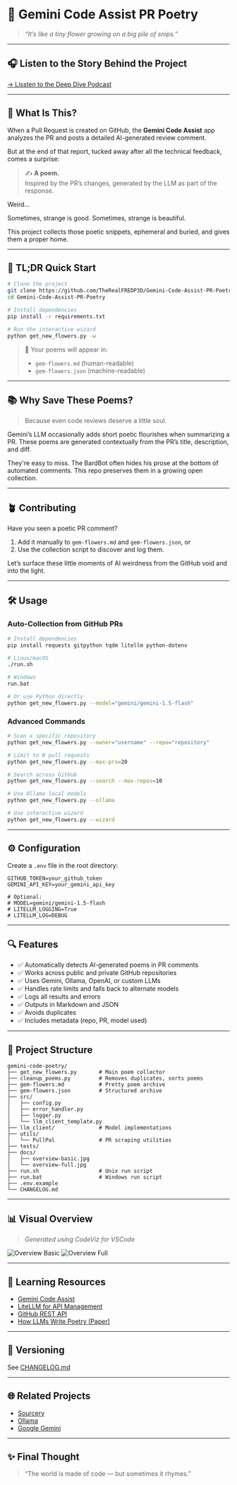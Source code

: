 # 🌸 Gemini Code Assist PR Poetry

> _“It’s like a tiny flower growing on a big pile of snips.”_  

---

## 🎧 Listen to the Story Behind the Project

[→ Lissten to the Deep Dive Podcast](https://youtu.be/XEh26jsH-2g?si=yVaqn5TcBZhUaVzZ)

---

## 🌟 What Is This?

When a Pull Request is created on GitHub, the **Gemini Code Assist** app analyzes the PR and posts a detailed AI-generated review comment.

But at the end of that report, tucked away after all the technical feedback, comes a surprise:

> ✍️ **A poem.**  
> Inspired by the PR’s changes, generated by the LLM as part of the response.

Weird... 

Sometimes, strange is good.
Sometimes, strange is beautiful.

This project collects those poetic snippets, ephemeral and buried, and gives them a proper home.

---

## 🚀 TL;DR Quick Start

```bash
# Clone the project
git clone https://github.com/TheRealFREDP3D/Gemini-Code-Assist-PR-Poetry
cd Gemini-Code-Assist-PR-Poetry

# Install dependencies
pip install -r requirements.txt

# Run the interactive wizard
python get_new_flowers.py -w
````

> 📖 Your poems will appear in:
>
> * `gem-flowers.md` (human-readable)
> * `gem-flowers.json` (machine-readable)

---

## 📚 Why Save These Poems?

> Because even code reviews deserve a little soul.

Gemini’s LLM occasionally adds short poetic flourishes when summarizing a PR. These poems are generated contextually from the PR’s title, description, and diff.

They're easy to miss. The BardBot often hides his prose at the bottom of automated comments.
This repo preserves them in a growing open collection.

---

## 🪴 Contributing

Have you seen a poetic PR comment?

1. Add it manually to `gem-flowers.md` and `gem-flowers.json`, or
2. Use the collection script to discover and log them.

Let’s surface these little moments of AI weirdness from the GitHub void and into the light.

---

## 🛠️ Usage

### Auto-Collection from GitHub PRs

```bash
# Install dependencies
pip install requests gitpython tqdm litellm python-dotenv

# Linux/macOS
./run.sh

# Windows
run.bat

# Or use Python directly
python get_new_flowers.py --model="gemini/gemini-1.5-flash"
```

### Advanced Commands

```bash
# Scan a specific repository
python get_new_flowers.py --owner="username" --repo="repository"

# Limit to N pull requests
python get_new_flowers.py --max-prs=20

# Search across GitHub
python get_new_flowers.py --search --max-repos=10

# Use Ollama local models
python get_new_flowers.py --ollama

# Use interactive wizard
python get_new_flowers.py --wizard
```

---

## ⚙️ Configuration

Create a `.env` file in the root directory:

```env
GITHUB_TOKEN=your_github_token
GEMINI_API_KEY=your_gemini_api_key

# Optional:
# MODEL=gemini/gemini-1.5-flash
# LITELLM_LOGGING=True
# LITELLM_LOG=DEBUG
```

---

## 🔍 Features

* ✅ Automatically detects AI-generated poems in PR comments
* ✅ Works across public and private GitHub repositories
* ✅ Uses Gemini, Ollama, OpenAI, or custom LLMs
* ✅ Handles rate limits and falls back to alternate models
* ✅ Logs all results and errors
* ✅ Outputs in Markdown and JSON
* ✅ Avoids duplicates
* ✅ Includes metadata (repo, PR, model used)

---

## 📁 Project Structure

```
gemini-code-poetry/
├── get_new_flowers.py       # Main poem collector
├── cleanup_poems.py         # Removes duplicates, sorts poems
├── gem-flowers.md           # Pretty poem archive
├── gem-flowers.json         # Structured archive
├── src/
│   ├── config.py
│   ├── error_handler.py
│   ├── logger.py
│   └── llm_client_template.py
├── llm_client/              # Model implementations
├── utils/
│   └── PullPal              # PR scraping utilities
├── tests/
├── docs/
│   ├── overview-basic.jpg
│   └── overview-full.jpg
├── run.sh                   # Unix run script
├── run.bat                  # Windows run script
├── .env.example
└── CHANGELOG.md
```

---

## 📊 Visual Overview

> *Generated using CodeViz for VSCode*

![Overview Basic](docs/overview-basic.jpg)
![Overview Full](docs/overview-full.jpg)

---

## 🧠 Learning Resources

* [Gemini Code Assist](https://cloud.google.com/duet-ai/docs/code-assist-overview)
* [LiteLLM for API Management](https://docs.litellm.ai/)
* [GitHub REST API](https://docs.github.com/en/rest)
* [How LLMs Write Poetry (Paper)](https://arxiv.org/abs/2306.16413)

---

## 🔄 Versioning

See [CHANGELOG.md](./CHANGELOG.md)

---

## 🌐 Related Projects

* [Sourcery](https://sourcery.ai/)
* [Ollama](https://ollama.com/)
* [Google Gemini](https://deepmind.google/technologies/gemini/)

---

## ✨ Final Thought

> “The world is made of code — but sometimes it rhymes.”
